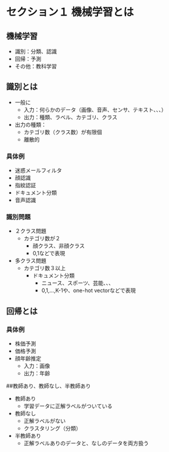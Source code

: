 # セクション１ 機械学習とは

## 機械学習
- 識別：分類、認識
- 回帰：予測
- その他：教科学習

## 識別とは
- 一般に
  - 入力：何らかのデータ（画像、音声、センサ、テキスト、、、）
  - 出力：種類、ラベル、カテゴリ、クラス
- 出力の種類：
  - カテゴリ数（クラス数）が有限個
  - 離散的

### 具体例
- 迷惑メールフィルタ
- 顔認識
- 指紋認証
- ドキュメント分類
- 音声認識

### 識別問題
- ２クラス問題
  - カテゴリ数が２
    - 顔クラス、非顔クラス
    - 0,1などで表現
- 多クラス問題
  - カテゴリ数３以上
    - ドキュメント分類
      - ニュース、スポーツ、芸能、、、
      - 0,1,...,K-1や、one-hot vectorなどで表現

## 回帰とは
### 具体例
- 株価予測
- 価格予測
- 顔年齢推定
  - 入力：画像
  - 出力：年齢

##教師あり、教師なし、半教師あり
- 教師あり
  - 学習データに正解ラベルがついている
- 教師なし
  - 正解ラベルがない
  - クラスタリング（分類）
- 半教師あり
  - 正解ラベルありのデータと、なしのデータを両方扱う

